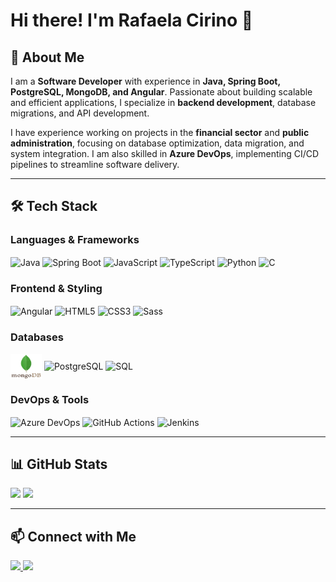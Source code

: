 # Hi there! I'm Rafaela Cirino 👋

## 🚀 About Me
I am a **Software Developer** with experience in **Java, Spring Boot, PostgreSQL, MongoDB, and Angular**. Passionate about building scalable and efficient applications, I specialize in **backend development**, database migrations, and API development.

I have experience working on projects in the **financial sector** and **public administration**, focusing on database optimization, data migration, and system integration. I am also skilled in **Azure DevOps**, implementing CI/CD pipelines to streamline software delivery.

---

## 🛠️ Tech Stack

### **Languages & Frameworks**
<div>
  <img align="center" alt="Java" height="40" width="50" src="https://cdn.jsdelivr.net/gh/devicons/devicon/icons/java/java-original-wordmark.svg">
<img align="center" alt="Spring Boot" height="40" width="50" src="https://upload.wikimedia.org/wikipedia/commons/4/44/Spring_Framework_Logo_2018.svg">
  <img align="center" alt="JavaScript" height="40" width="50" src="https://cdn.jsdelivr.net/gh/devicons/devicon/icons/javascript/javascript-original.svg">
  <img align="center" alt="TypeScript" height="40" width="50" src="https://cdn.jsdelivr.net/gh/devicons/devicon/icons/typescript/typescript-original.svg">
  <img align="center" alt="Python" height="40" width="50" src="https://cdn.jsdelivr.net/gh/devicons/devicon/icons/python/python-original-wordmark.svg">
  <img align="center" alt="C" height="40" width="50" src="https://cdn.jsdelivr.net/gh/devicons/devicon/icons/c/c-original.svg">
</div>  

### **Frontend & Styling**
<div>
  <img align="center" alt="Angular" height="40" width="50" src="https://cdn.jsdelivr.net/gh/devicons/devicon/icons/angularjs/angularjs-original.svg">
  <img align="center" alt="HTML5" height="40" width="50" src="https://cdn.jsdelivr.net/gh/devicons/devicon/icons/html5/html5-original-wordmark.svg">
  <img align="center" alt="CSS3" height="40" width="50" src="https://cdn.jsdelivr.net/gh/devicons/devicon/icons/css3/css3-original.svg">
  <img align="center" alt="Sass" height="40" width="50" src="https://cdn.jsdelivr.net/gh/devicons/devicon/icons/sass/sass-original.svg">
</div>  

### **Databases**
<div>
  <img align="center" alt="MongoDB" height="40" width="50" src="https://raw.githubusercontent.com/devicons/devicon/v2.14.0/icons/mongodb/mongodb-original-wordmark.svg">
  <img align="center" alt="PostgreSQL" height="40" width="50" src="https://cdn.jsdelivr.net/gh/devicons/devicon/icons/postgresql/postgresql-original-wordmark.svg">
  <img align="center" alt="SQL" height="40" width="50" src="https://cdn.jsdelivr.net/gh/devicons/devicon/icons/mysql/mysql-original-wordmark.svg">
</div>  

### **DevOps & Tools**
<div>
  <img align="center" alt="Azure DevOps" height="40" width="50" src="https://cdn.jsdelivr.net/gh/devicons/devicon/icons/azure/azure-original.svg">
  <img align="center" alt="GitHub Actions" height="40" width="50" src="https://cdn.jsdelivr.net/gh/devicons/devicon/icons/github/github-original.svg">
  <img align="center" alt="Jenkins" height="40" width="50" src="https://upload.wikimedia.org/wikipedia/commons/e/e9/Jenkins_logo.svg">
</div>  

---

## 📊 GitHub Stats
<div>
  <img height="180em" src="https://github-readme-stats.vercel.app/api?username=rafaelacirino&show_icons=true&theme=radical&include_all_commits=true&count_private=true"/>
  <img height="180em" src="https://github-readme-stats.vercel.app/api/top-langs/?username=rafaelacirino&layout=compact&langs_count=16&theme=radical"/>
</div>  

---

## 📫 Connect with Me
<div>
    <a href="https://www.linkedin.com/in/rafaelacirino/" target="_blank">
      <img src="https://img.shields.io/badge/LinkedIn-0077B5?style=for-the-badge&logo=linkedin&logoColor=white" target="_blank">
    </a>
    <a href="mailto:rafaelaborbaf@gmail.com" target="_blank">
      <img src="https://img.shields.io/badge/Gmail-D14836?style=for-the-badge&logo=gmail&logoColor=white" target="_blank">
    </a>
</div> 
